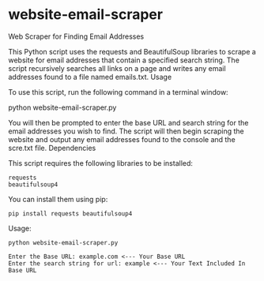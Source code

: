 # website-email-scraper
Web Scraper for Finding Email Addresses

This Python script uses the requests and BeautifulSoup libraries to scrape a website for email addresses that contain a specified search string. The script recursively searches all links on a page and writes any email addresses found to a file named emails.txt.
Usage

To use this script, run the following command in a terminal window:

python website-email-scraper.py

You will then be prompted to enter the base URL and search string for the email addresses you wish to find. The script will then begin scraping the website and output any email addresses found to the console and the scre.txt file.
Dependencies

This script requires the following libraries to be installed:

    requests
    beautifulsoup4

You can install them using pip:

    pip install requests beautifulsoup4

Usage:

    python website-email-scraper.py

    Enter the Base URL: example.com <--- Your Base URL
    Enter the search string for url: example <--- Your Text Included In Base URL
